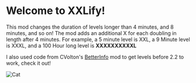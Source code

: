 # Welcome to XXLify!

This mod changes the duration of levels longer than 4 minutes, and 8 minutes, and so on!
The mod adds an additional X for each doubling in length after 4 minutes. 
For example, a 5 minute level is XXL, a 9 Minute level is XXXL, and a 100 Hour long level is **XXXXXXXXXXL**

I also used code from CVolton's  [BetterInfo](https://github.com/Cvolton/betterinfo-geode/) mod to get levels before 2.2 to work, check it out!

![Cat](/ziegenhainy.xxlify/cat.png)